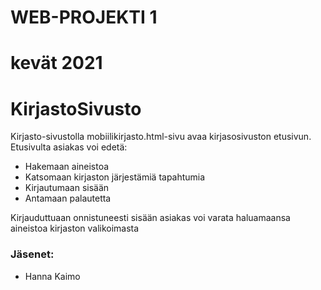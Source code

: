 # WEB-PROJEKTI 1
# kevät 2021
# KirjastoSivusto

Kirjasto-sivustolla mobiilikirjasto.html-sivu avaa kirjasosivuston etusivun. Etusivulta asiakas voi edetä:

<ul>
  <li>Hakemaan aineistoa</li>
  <li>Katsomaan kirjaston järjestämiä tapahtumia</li>
  <li>Kirjautumaan sisään</li>
  <li>Antamaan palautetta</li>
</ul>

Kirjauduttuaan onnistuneesti sisään asiakas voi varata haluamaansa aineistoa kirjaston valikoimasta

### Jäsenet:
+ Hanna Kaimo
